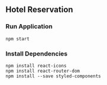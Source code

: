 ## Hotel Reservation
### Run Application
```
npm start
```

### Install Dependencies
```
npm install react-icons
npm install react-router-dom
npm install --save styled-components    
```


